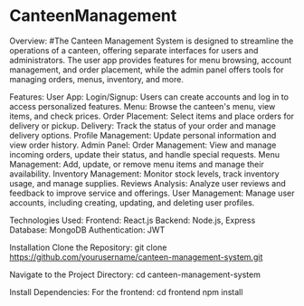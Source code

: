 # CanteenManagement
Overview:
#The Canteen Management System is designed to streamline the operations of a canteen, offering separate interfaces for users and administrators. The user app provides features for menu browsing, account management, and order placement, while the admin panel offers tools for managing orders, menus, inventory, and more.

Features:
User App:
Login/Signup: Users can create accounts and log in to access personalized features.
Menu: Browse the canteen's menu, view items, and check prices.
Order Placement: Select items and place orders for delivery or pickup.
Delivery: Track the status of your order and manage delivery options.
Profile Management: Update personal information and view order history.
Admin Panel:
Order Management: View and manage incoming orders, update their status, and handle special requests.
Menu Management: Add, update, or remove menu items and manage their availability.
Inventory Management: Monitor stock levels, track inventory usage, and manage supplies.
Reviews Analysis: Analyze user reviews and feedback to improve service and offerings.
User Management: Manage user accounts, including creating, updating, and deleting user profiles.

Technologies Used:
Frontend: React.js
Backend: Node.js, Express
Database: MongoDB
Authentication: JWT

Installation
Clone the Repository:
git clone https://github.com/yourusername/canteen-management-system.git

Navigate to the Project Directory:
cd canteen-management-system

Install Dependencies:
For the frontend:
cd frontend
npm install
